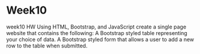 # Week10
week10 HW
Using HTML, Bootstrap, and JavaScript create a single page website that contains the following:
A Bootstrap styled table representing your choice of data.
A Bootstrap styled form that allows a user to add a new row to the table when submitted.
